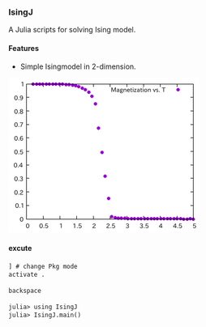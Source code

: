 ### IsingJ

A Julia scripts for solving Ising model.

#### Features
- Simple Isingmodel in 2-dimension.


![isingj](https://github.com/pearcandy/IsingJ/blob/master/img/pic.png?raw=true)


#### excute
```
] # change Pkg mode  
activate .

backspace

julia> using IsingJ    
julia> IsingJ.main()  

```
